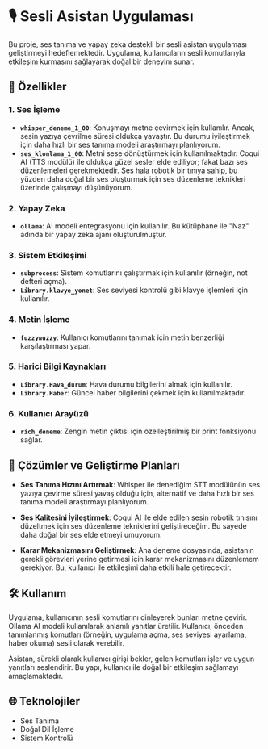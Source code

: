 # 🎙️ Sesli Asistan Uygulaması

Bu proje, ses tanıma ve yapay zeka destekli bir sesli asistan uygulaması geliştirmeyi hedeflemektedir. Uygulama, kullanıcıların sesli komutlarıyla etkileşim kurmasını sağlayarak doğal bir deneyim sunar.

## 🚀 Özellikler

### 1. Ses İşleme
- **`whisper_deneme_1_00`**: Konuşmayı metne çevirmek için kullanılır. Ancak, sesin yazıya çevrilme süresi oldukça yavaştır. Bu durumu iyileştirmek için daha hızlı bir ses tanıma modeli araştırmayı planlıyorum.
- **`ses_klonlama_1_00`**: Metni sese dönüştürmek için kullanılmaktadır. Coqui AI (TTS modülü) ile oldukça güzel sesler elde ediliyor; fakat bazı ses düzenlemeleri gerekmektedir. Ses hala robotik bir tınıya sahip, bu yüzden daha doğal bir ses oluşturmak için ses düzenleme teknikleri üzerinde çalışmayı düşünüyorum.

### 2. Yapay Zeka
- **`ollama`**: AI modeli entegrasyonu için kullanılır. Bu kütüphane ile "Naz" adında bir yapay zeka ajanı oluşturulmuştur.

### 3. Sistem Etkileşimi
- **`subprocess`**: Sistem komutlarını çalıştırmak için kullanılır (örneğin, not defteri açma).
- **`Library.klavye_yonet`**: Ses seviyesi kontrolü gibi klavye işlemleri için kullanılır.

### 4. Metin İşleme
- **`fuzzywuzzy`**: Kullanıcı komutlarını tanımak için metin benzerliği karşılaştırması yapar.

### 5. Harici Bilgi Kaynakları
- **`Library.Hava_durum`**: Hava durumu bilgilerini almak için kullanılır.
- **`Library.Haber`**: Güncel haber bilgilerini çekmek için kullanılmaktadır.

### 6. Kullanıcı Arayüzü
- **`rich_deneme`**: Zengin metin çıktısı için özelleştirilmiş bir print fonksiyonu sağlar.

## 🔧 Çözümler ve Geliştirme Planları

- **Ses Tanıma Hızını Artırmak**: Whisper ile denediğim STT modülünün ses yazıya çevirme süresi yavaş olduğu için, alternatif ve daha hızlı bir ses tanıma modeli araştırmayı planlıyorum.
  
- **Ses Kalitesini İyileştirmek**: Coqui AI ile elde edilen sesin robotik tınısını düzeltmek için ses düzenleme tekniklerini geliştireceğim. Bu sayede daha doğal bir ses elde etmeyi umuyorum.

- **Karar Mekanizmasını Geliştirmek**: Ana deneme dosyasında, asistanın gerekli görevleri yerine getirmesi için karar mekanizmasını düzenlemem gerekiyor. Bu, kullanıcı ile etkileşimi daha etkili hale getirecektir.

## 🛠️ Kullanım

Uygulama, kullanıcının sesli komutlarını dinleyerek bunları metne çevirir. Ollama AI modeli kullanılarak anlamlı yanıtlar üretilir. Kullanıcı, önceden tanımlanmış komutları (örneğin, uygulama açma, ses seviyesi ayarlama, haber okuma) sesli olarak verebilir.

Asistan, sürekli olarak kullanıcı girişi bekler, gelen komutları işler ve uygun yanıtları seslendirir. Bu yapı, kullanıcı ile doğal bir etkileşim sağlamayı amaçlamaktadır.

## 🌐 Teknolojiler

- Ses Tanıma
- Doğal Dil İşleme
- Sistem Kontrolü

